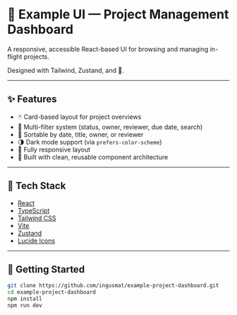 # 🧠 Example UI — Project Management Dashboard

A responsive, accessible React-based UI for browsing and managing in-flight projects.

Designed with Tailwind, Zustand, and 💜.

---

## ✨ Features

- 🃏 Card-based layout for project overviews
- 🎯 Multi-filter system (status, owner, reviewer, due date, search)
- 🔀 Sortable by date, title, owner, or reviewer
- 🌗 Dark mode support (via `prefers-color-scheme`)
- 📱 Fully responsive layout
- 🧠 Built with clean, reusable component architecture

---

## 🧱 Tech Stack

- [React](https://reactjs.org/)
- [TypeScript](https://www.typescriptlang.org/)
- [Tailwind CSS](https://tailwindcss.com/)
- [Vite](https://vitejs.dev/)
- [Zustand](https://zustand-demo.pmnd.rs/)
- [Lucide Icons](https://lucide.dev/)

---

## 🚀 Getting Started

```bash
git clone https://github.com/ingusmat/example-project-dashboard.git
cd example-project-dashboard
npm install
npm run dev

```
